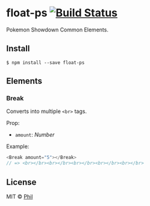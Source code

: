 # float-ps [![Build Status](https://travis-ci.org/CreaturePhil/float-ps.svg?branch=master)](https://travis-ci.org/CreaturePhil/float-ps)

Pokemon Showdown Common Elements.

## Install

```
$ npm install --save float-ps
```

## Elements

### Break

Converts into multiple `<br>` tags.

Prop:

- ``amount``: _Number_

Example:

```js
<Break amount="5"></Break>
// => <br></br><br></br><br></br><br></br><br></br>
```

## License

MIT © [Phil](LICENSE)
